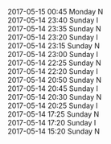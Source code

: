 2017-05-15 00:45 Monday  N  
2017-05-14 23:40 Sunday  I  
2017-05-14 23:35 Sunday  N  
2017-05-14 23:20 Sunday  I  
2017-05-14 23:15 Sunday  N  
2017-05-14 23:00 Sunday  I  
2017-05-14 22:25 Sunday  N  
2017-05-14 22:20 Sunday  I  
2017-05-14 20:50 Sunday  N  
2017-05-14 20:45 Sunday  I  
2017-05-14 20:30 Sunday  N  
2017-05-14 20:25 Sunday  I  
2017-05-14 17:25 Sunday  N  
2017-05-14 17:20 Sunday  I  
2017-05-14 15:20 Sunday  N  
